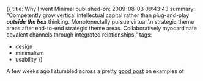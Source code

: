 {{
title: Why I went Minimal
published-on: 2009-08-03 09:43:43
summary: "Competently grow vertical intellectual capital rather than plug-and-play ***outside the box*** thinking. Monotonectally pursue virtual.\n strategic theme areas after end-to-end strategic theme areas. Collaboratively myocardinate covalent channels through integrated relationships."
tags:
  - design
  - minimalism
  - usability
}}

A few weeks ago I stumbled across a pretty [good post][30-examples] on examples of

  [30-examples]: http://singlefunction.com/30-examples-of-extreme-minimalism-in-web-design/ "30 examples of extremem minimalism in web design"